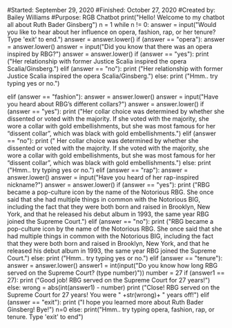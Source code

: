 #Started: September 29, 2020
#Finished: October 27, 2020
#Created by: Bailey Williams
#Purpose: RGB Chatbot
print("Hello! Welcome to my chatbot all about Ruth Bader Ginsberg")
n = 1
while n != 0:
  answer = input("Would you like to hear about her influence on opera, fashion, rap, or her tenure? Type 'exit' to end.")
  answer = answer.lower()
  if (answer == "opera"):
    answer = answer.lower()
    answer = input("Did you know that there was an opera inspired by RBG?")
    answer = answer.lower()
    if (answer == "yes"):
      print ("Her relationship with former Justice Scalia inspired the opera Scalia/Ginsberg.")
    elif (answer == "no"):
      print ("Her relationship with former Justice Scalia inspired the opera Scalia/Ginsberg.")
    else:
      print ("Hmm.. try typing yes or no.") 
  
  elif (answer == "fashion"):
    answer = answer.lower()
    answer = input("Have you heard about RBG’s different collars?")
    answer = answer.lower()
    if (answer == "yes"):
      print ("Her collar choice was determined by whether she dissented or voted with the majority. If she voted with the majority, she wore a collar with gold embellishments, but she was most famous for her “dissent collar”, which was black with gold embellishments.")
    elif (answer == "no"):
      print (" Her collar choice was determined by whether she dissented or voted with the majority. If she voted with the majority, she wore a collar with gold embellishments, but she was most famous for her “dissent collar”, which was black with gold embellishments.")
    else:
      print ("Hmm.. try typing yes or no.")
  elif (answer == "rap"):
    answer = answer.lower()
    answer = input("Have you heard of her rap-inspired nickname?")
    answer = answer.lower()
    if (answer == "yes"):
      print ("RBG became a pop-culture icon by the name of the Notorious RBG. She once said that she had multiple things in common with the Notorious BIG, including the fact that they were both born and raised in Brooklyn, New York, and that he released his debut album in 1993, the same year RBG joined the Supreme Court.")
    elif (answer == "no"):
      print ("RBG became a pop-culture icon by the name of the Notorious RBG. She once said that she had multiple things in common with the Notorious BIG, including the fact that they were both born and raised in Brooklyn, New York, and that he released his debut album in 1993, the same year RBG joined the Supreme Court.")
    else:
      print ("Hmm.. try typing yes or no.")
  elif (answer == "tenure"):
    answer = answer.lower()
    answer1 = int(input("Do you know how long RBG served on the Supreme Court? (type number)"))
    number = 27
    if (answer1 == 27):
      print ("Good job! RBG served on the Supreme Court for 27 years!")
    else:
      wrong = abs(int(answer1) - number)
      print ("Close! RBG served on the Supreme Court for 27 years! You were " +str(wrong)+ " years off!")
  elif (answer == "exit"):
    print ("I hope you learned more about Ruth Bader Ginsberg! Bye!")
    n=0
  else:
      print("Hmm.. try typing opera, fashion, rap, or tenure. Type 'exit' to end")


